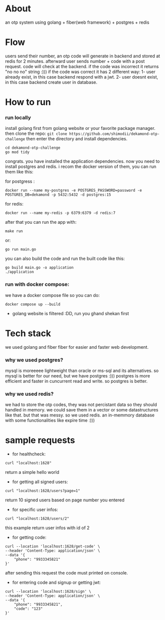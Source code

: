 # About
an otp system using golang + fiber(web framework) + postgres + redis

# Flow
users send their number, an otp code will generate in backend and stored at redis for 2 minutes. afterward user sends number + code with a post request. code will check at the backend.
if the code was incorrect it returns "no no no" string :)))
if the code was correct it has 2 different way:
1- user already exist, in this case backend respond with a jwt.
2- user doesnt exist, in this case backend create user in database.

# How to run

### run locally
install golang first from golang website or your favorite package manager.
then clone the repo:
```git clone https://github.com/shimodii/dekamond-otp-challenge```
then enter the directory and install dependencies.
```
cd dekamond-otp-challenge
go mod tidy
```

congrats. you have installed the application dependencies.
now you need to install postgres and redis.
i recom the docker version of them, you can run them like this:

for postgress :
```
docker run --name my-postgres -e POSTGRES_PASSWORD=password -e POSTGRES_DB=dekamond -p 5432:5432 -d postgres:15
```

for redis:
```
docker run --name my-redis -p 6379:6379 -d redis:7
```

after that you can run the app with:
```
make run
```
or:
```
go run main.go
```

you can also build the code and run the built code like this:
```
go build main.go -o application
./application
```

### run with docker compose:
we have a docker compose file so you can do:
```
docker compose up --build
```
* golang website is filtered :DD, run you ghand shekan first

# Tech stack
we used golang and fiber
fiber for easier and faster web development.

### why we used postgres?
mysql is moreeeee lightweight than oracle or ms-sql and its alternatives.
so mysql is better for our need, but we have postgres :)))
postgres is more efficient and faster in cuncurrent read and write.
so postgres is better.

### why we used redis?
we had to store the otp codes, they was not percistant data so they should handled in memory.
we could save them in a vector or some datastructures like that. but that was messy.
so we used redis. an in-memmory database with some functionalities like expire time :)))


# sample requests
- for healthcheck:
```
curl "localhost:1628"
```
return a simple hello world

- for getting all signed users:
```
curl "localhost:1628/users?page=1"
```
return 10 signed users based on page number you entered

- for specific user infos:
```
curl "localhost:1628/users/2"
```
this example return user infos with id of 2

- for getting code:
```
curl --location 'localhost:1628/get-code' \
--header 'Content-Type: application/json' \
--data '{
    "phone": "9933345821"
}'
```
after sending this request the code must printed on console.


- for entering code and signup or getting jwt:
```
curl --location 'localhost:1628/sign' \
--header 'Content-Type: application/json' \
--data '{
    "phone": "9933345821",
    "code": "123"
}'
```

